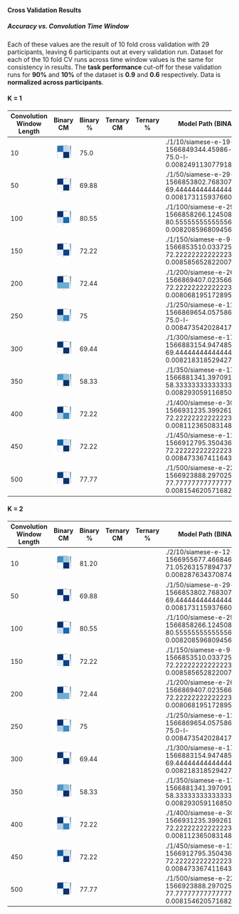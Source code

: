 #### Cross Validation Results

##### Accuracy vs. Convolution Time Window

Each of these values are the result of 10 fold cross validation with 29 participants, leaving 6 participants out at every validation run. Dataset for each of the 10 fold CV runs across time window values is the same for consistency in results. The **task performance** cut-off for these validation runs for **90%** and **10%** of the dataset is  **0.9** and **0.6** respectively. Data is **normalized across participants**.

#### K = 1



| Convolution Window Length | Binary CM                                                    | Binary % | Ternary CM | Ternary % | Model Path (BINARY)                                          | Model Path (TERNARY) |
| ------------------------- | ------------------------------------------------------------ | -------- | ---------- | --------- | ------------------------------------------------------------ | -------------------- |
| 10                        | ![](./1/10/siamese-e-19-ts-1566849344.45986-a-75.0-l-0.008249113077918688.pth.png) | 75.0     |            |           | ./1/10/siamese-e-19-ts-1566849344.45986-a-75.0-l-0.008249113077918688.pth |                      |
| 50                        | ![](./1/50/siamese-e-29-ts-1566853802.7683074-a-69.44444444444444-l-0.008173115937660139.pth.png) | 69.88    |            |           | ./1/50/siamese-e-29-ts-1566853802.7683074-a-69.44444444444444-l-0.008173115937660139.pth |                      |
| 100                       | ![](./1/100/siamese-e-29-ts-1566858266.1245084-a-80.55555555555556-l-0.008208596809456745.pth.png) | 80.55    |            |           | ./1/100/siamese-e-29-ts-1566858266.1245084-a-80.55555555555556-l-0.008208596809456745.pth |                      |
| 150                       | ![](./1/150/siamese-e-9-ts-1566853510.0337257-a-72.22222222222223-l-0.008585652822007735.pth.png) | 72.22    |            |           | ./1/150/siamese-e-9-ts-1566853510.0337257-a-72.22222222222223-l-0.008585652822007735.pth |                      |
| 200                       | ![](./1/200/siamese-e-26-ts-1566869407.023566-a-72.22222222222223-l-0.008068195172895988.pth.png) | 72.44    |            |           | ./1/200/siamese-e-26-ts-1566869407.023566-a-72.22222222222223-l-0.008068195172895988.pth |                      |
| 250                       | ![](./1/250/siamese-e-11-ts-1566869654.0575867-a-75.0-l-0.00847354202841719.pth.png) | 75       |            |           | ./1/250/siamese-e-11-ts-1566869654.0575867-a-75.0-l-0.00847354202841719.pth |                      |
| 300                       | ![](./1/300/siamese-e-17-ts-1566883154.9474852-a-69.44444444444444-l-0.008218318529427051.pth.png) | 69.44    |            |           | ./1/300/siamese-e-17-ts-1566883154.9474852-a-69.44444444444444-l-0.008218318529427051.pth |                      |
| 350                       | ![](./1/350/siamese-e-17-ts-1566881341.3970919-a-58.333333333333336-l-0.008293059116850297.pth.png) | 58.33    |            |           | ./1/350/siamese-e-17-ts-1566881341.3970919-a-58.333333333333336-l-0.008293059116850297.pth |                      |
| 400                       | ![](./1/400/siamese-e-30-ts-1566931235.3992617-a-72.22222222222223-l-0.008112365083148082.pth.png) | 72.22    |            |           | ./1/400/siamese-e-30-ts-1566931235.3992617-a-72.22222222222223-l-0.008112365083148082.pth |                      |
| 450                       | ![](./1/450/siamese-e-11-ts-1566912795.3504364-a-72.22222222222223-l-0.008473367411643267.pth.png) | 72.22    |            |           | ./1/450/siamese-e-11-ts-1566912795.3504364-a-72.22222222222223-l-0.008473367411643267.pth |                      |
| 500                       | ![](./1/500/siamese-e-22-ts-1566923888.297025-a-77.77777777777777-l-0.00815462057168285.pth.png) | 77.77    |            |           | ./1/500/siamese-e-22-ts-1566923888.297025-a-77.77777777777777-l-0.00815462057168285.pth |                      |

#### K = 2



| Convolution Window Length | Binary CM                                                    | Binary % | Ternary CM | Ternary % | Model Path (BINARY)                                          | Model Path (TERNARY) |
| ------------------------- | ------------------------------------------------------------ | -------- | ---------- | --------- | ------------------------------------------------------------ | -------------------- |
| 10                        | ![](./2/10/siamese-e-12-ts-1566955677.466846-a-71.05263157894737-l-0.008287634370874052.pth.png) | 81.20    |            |           | ./2/10/siamese-e-12-ts-1566955677.466846-a-71.05263157894737-l-0.008287634370874052.pth |                      |
| 50                        | ![](./1/50/siamese-e-29-ts-1566853802.7683074-a-69.44444444444444-l-0.008173115937660139.pth.png) | 69.88    |            |           | ./1/50/siamese-e-29-ts-1566853802.7683074-a-69.44444444444444-l-0.008173115937660139.pth |                      |
| 100                       | ![](./1/100/siamese-e-29-ts-1566858266.1245084-a-80.55555555555556-l-0.008208596809456745.pth.png) | 80.55    |            |           | ./1/100/siamese-e-29-ts-1566858266.1245084-a-80.55555555555556-l-0.008208596809456745.pth |                      |
| 150                       | ![](./1/150/siamese-e-9-ts-1566853510.0337257-a-72.22222222222223-l-0.008585652822007735.pth.png) | 72.22    |            |           | ./1/150/siamese-e-9-ts-1566853510.0337257-a-72.22222222222223-l-0.008585652822007735.pth |                      |
| 200                       | ![](./1/200/siamese-e-26-ts-1566869407.023566-a-72.22222222222223-l-0.008068195172895988.pth.png) | 72.44    |            |           | ./1/200/siamese-e-26-ts-1566869407.023566-a-72.22222222222223-l-0.008068195172895988.pth |                      |
| 250                       | ![](./1/250/siamese-e-11-ts-1566869654.0575867-a-75.0-l-0.00847354202841719.pth.png) | 75       |            |           | ./1/250/siamese-e-11-ts-1566869654.0575867-a-75.0-l-0.00847354202841719.pth |                      |
| 300                       | ![](./1/300/siamese-e-17-ts-1566883154.9474852-a-69.44444444444444-l-0.008218318529427051.pth.png) | 69.44    |            |           | ./1/300/siamese-e-17-ts-1566883154.9474852-a-69.44444444444444-l-0.008218318529427051.pth |                      |
| 350                       | ![](./1/350/siamese-e-17-ts-1566881341.3970919-a-58.333333333333336-l-0.008293059116850297.pth.png) | 58.33    |            |           | ./1/350/siamese-e-17-ts-1566881341.3970919-a-58.333333333333336-l-0.008293059116850297.pth |                      |
| 400                       | ![](./1/400/siamese-e-30-ts-1566931235.3992617-a-72.22222222222223-l-0.008112365083148082.pth.png) | 72.22    |            |           | ./1/400/siamese-e-30-ts-1566931235.3992617-a-72.22222222222223-l-0.008112365083148082.pth |                      |
| 450                       | ![](./1/450/siamese-e-11-ts-1566912795.3504364-a-72.22222222222223-l-0.008473367411643267.pth.png) | 72.22    |            |           | ./1/450/siamese-e-11-ts-1566912795.3504364-a-72.22222222222223-l-0.008473367411643267.pth |                      |
| 500                       | ![](./1/500/siamese-e-22-ts-1566923888.297025-a-77.77777777777777-l-0.00815462057168285.pth.png) | 77.77    |            |           | ./1/500/siamese-e-22-ts-1566923888.297025-a-77.77777777777777-l-0.00815462057168285.pth |                      |

